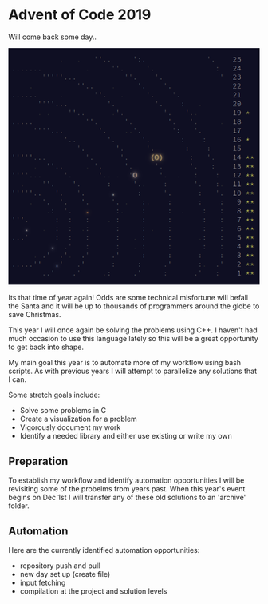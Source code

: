 # Advent of Code 2019

Will come back some day..

![AoC 2019 Calendar](../images/aoc_2019_calendar.png)

Its that time of year again! Odds are some technical misfortune will befall the Santa and it will be up to thousands of programmers around the globe to save Christmas.

This year I will once again be solving the problems using C++. I haven't had much occasion to use this language lately so this will be a great opportunity to get back into shape.

My main goal this year is to automate more of my workflow using bash scripts. As with previous years I will attempt to parallelize any solutions that I can.

Some stretch goals include:
* Solve some problems in C
* Create a visualization for a problem
* Vigorously document my work
* Identify a needed library and either use existing or write my own

## Preparation

To establish my workflow and identify automation opportunities I will be revisiting some of the probelms from years past. When this year's event begins on Dec 1st I will transfer any of these old solutions to an 'archive' folder.

## Automation

Here are the currently identified automation opportunities:
* repository push and pull
* new day set up (create file)
* input fetching
* compilation at the project and solution levels
